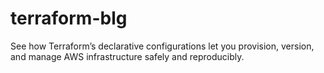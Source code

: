 # terraform-blg
See how Terraform’s declarative configurations let you provision, version, and manage AWS infrastructure safely and reproducibly.
